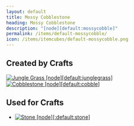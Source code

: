 ```yaml
---
layout: default
title: Mossy Cobblestone
heading: Mossy Cobblestone
description: "[node][default:mossycobble]"
permalink: /items/default-mossycobble/
icon: /items/itemcubes/default-mossycobble.png
---
```



## Created by Crafts

<div class="craft">
    <div>
        <span><a href="{{site.baseurl}}/items/default-junglegrass/"><img src="{{site.baseurl}}/assets/img/items/textures/default_junglegrass.png" data-toggle="tooltip" title="Jungle Grass [node][default:junglegrass]"></a></span>
        <span></span>
        <span></span>
    </div>
    <div>
        <span><a href="{{site.baseurl}}/items/default-cobble/"><img src="{{site.baseurl}}/assets/img/items/itemcubes/default-cobble.png" data-toggle="tooltip" title="Cobblestone [node][default:cobble]"></a></span>
        <span></span>
        <span></span>
    </div>
    <div>
        <span></span>
        <span></span>
        <span></span>
    </div>
</div>


## Used for Crafts

<ul class="list-items">
    <li><a href="{{site.baseurl}}/items/default-stone/"><img src="{{site.baseurl}}/assets/img/items/textures/default_stone.png" data-toggle="tooltip" title="Stone [node][:default:stone]"></a></li>
</ul>